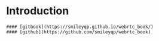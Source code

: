 # Introduction

    #### [gitbook](https://smileyqp.github.io/webrtc_book/)
    #### [github](https://github.com/smileyqp/webrtc_book)